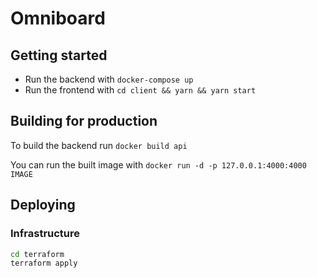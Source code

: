 # Omniboard

## Getting started

- Run the backend with `docker-compose up`
- Run the frontend with `cd client && yarn && yarn start`

## Building for production

To build the backend run `docker build api`

You can run the built image with `docker run -d -p 127.0.0.1:4000:4000 IMAGE`

## Deploying

### Infrastructure

```sh
cd terraform
terraform apply
```
